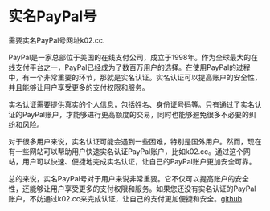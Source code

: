 # 实名PayPal号

需要实名PayPal号网址k02.cc. 

PayPal是一家总部位于美国的在线支付公司，成立于1998年。作为全球最大的在线支付平台之一，PayPal已经成为了数百万用户的选择。在使用PayPal的过程中，有一个非常重要的环节，那就是实名认证。实名认证可以提高账户的安全性，并且能够让用户享受更多的支付权限和服务。

实名认证需要提供真实的个人信息，包括姓名、身份证号码等。只有通过了实名认证的PayPal账户，才能够进行更高额度的交易，同时也能够避免很多不必要的纠纷和风险。

对于很多用户来说，实名认证可能会遇到一些困难，特别是国外用户。然而，现在有一些网站可以帮助用户快速实名认证PayPal账户，比如k02.cc。通过这个网站，用户可以快速、便捷地完成实名认证，让自己的PayPal账户更加安全可靠。

总的来说，实名PayPal号对于用户来说非常重要。它不仅可以提高账户的安全性，还能够让用户享受更多的支付权限和服务。如果您还没有实名认证的PayPal账户，不妨通过k02.cc来完成认证，让自己的支付更加便捷和安全。[github](https://github.com)